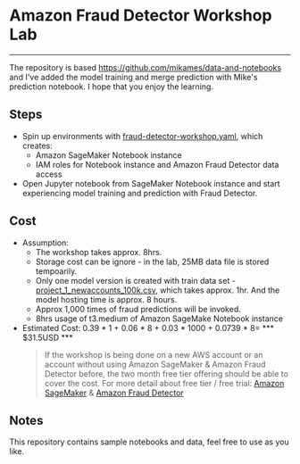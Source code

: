 # Amazon Fraud Detector Workshop Lab
---

The repository is based https://github.com/mikames/data-and-notebooks and I've added the model training and merge prediction with Mike's prediction notebook. I hope that you enjoy the learning.

## Steps

* Spin up environments with [fraud-detector-workshop.yaml](./fraud-detector-workshop.yaml), which creates:
  * Amazon SageMaker Notebook instance
  * IAM roles for Notebook instance and Amazon Fraud Detector data access
* Open Jupyter notebook from SageMaker Notebook instance and start experiencing model training and prediction with Fraud Detector.

## Cost
* Assumption:
  * The workshop takes approx. 8hrs.
  * Storage cost can be ignore - in the lab, 25MB data file is stored tempoarily.
  * Only one model version is created with train data set - [project_1_newaccounts_100k.csv](./project_1_newaccounts_100k.csv), which takes approx. 1hr. And the model hosting time is approx. 8 hours.
  * Approx 1,000 times of fraud predictions will be invoked.
  * 8hrs usage of t3.medium of Amazon SageMake Notebook instance
* Estimated Cost: 0.39 * 1 + 0.06 * 8 + 0.03 * 1000 + 0.0739 * 8= *** $31.5USD ***
  > If the workshop is being done on a new AWS account or an account without using Amazon SageMaker & Amazon Fraud Detector before, the two month free tier offering should be able to cover the cost. For more detail about free tier / free trial: [Amazon SageMaker](https://aws.amazon.com/sagemaker/pricing/) & [Amazon Fraud Detector](https://aws.amazon.com/fraud-detector/pricing/)

## Notes
This repository contains sample notebooks and data, feel free to use as you like. 
